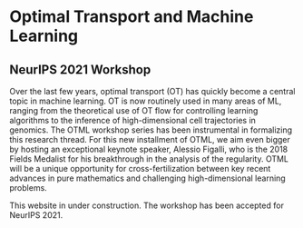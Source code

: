 # Optimal Transport and Machine Learning 
## NeurIPS 2021 Workshop


Over the last few years, optimal transport (OT) has quickly become a central topic in machine learning. 
OT is now routinely used in many areas of ML, ranging from the theoretical use of OT flow for controlling learning algorithms to the inference of high-dimensional cell trajectories in genomics. 
The OTML workshop series has been instrumental in formalizing this research thread.
For this new installment of OTML, we aim even bigger by hosting an exceptional
keynote speaker, Alessio Figalli, who is the 2018 Fields Medalist for his
breakthrough in the analysis of the regularity.
OTML will be a unique opportunity for cross-fertilization between key recent
advances in pure mathematics and challenging high-dimensional learning problems.


This website in under construction. The workshop has been accepted for NeurIPS 2021.

